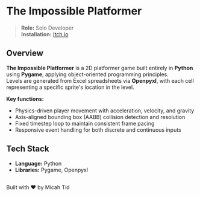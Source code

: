 # The Impossible Platformer

> **Role:** Solo Developer  
> **Installation:** [Itch.io](https://notmicah.itch.io/the-impossible-platformer) 


## Overview
**The Impossible Platformer** is a 2D platformer game built entirely in **Python** using **Pygame**, applying object-oriented programming principles.  
Levels are generated from Excel spreadsheets via **Openpyxl**, with each cell representing a specific sprite's location in the level.

**Key functions:**
- Physics-driven player movement with acceleration, velocity, and gravity  
- Axis-aligned bounding box (AABB) collision detection and resolution  
- Fixed timestep loop to maintain consistent frame pacing  
- Responsive event handling for both discrete and continuous inputs  


## Tech Stack
- **Language:** Python  
- **Libraries:** Pygame, Openpyxl

##
Built with ❤️ by Micah Tid
